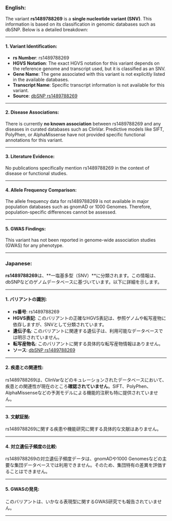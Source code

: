 ### English:
The variant **rs1489788269** is a **single nucleotide variant (SNV)**. This information is based on its classification in genomic databases such as dbSNP. Below is a detailed breakdown:

---

#### 1. **Variant Identification**:
- **rs Number**: rs1489788269
- **HGVS Notation**: The exact HGVS notation for this variant depends on the reference genome and transcript used, but it is classified as an SNV.
- **Gene Name**: The gene associated with this variant is not explicitly listed in the available databases.
- **Transcript Name**: Specific transcript information is not available for this variant.
- **Source**: [dbSNP rs1489788269](https://www.ncbi.nlm.nih.gov/snp/rs1489788269)

---

#### 2. **Disease Associations**:
There is currently **no known association** between rs1489788269 and any diseases in curated databases such as ClinVar. Predictive models like SIFT, PolyPhen, or AlphaMissense have not provided specific functional annotations for this variant.

---

#### 3. **Literature Evidence**:
No publications specifically mention rs1489788269 in the context of disease or functional studies.

---

#### 4. **Allele Frequency Comparison**:
The allele frequency data for rs1489788269 is not available in major population databases such as gnomAD or 1000 Genomes. Therefore, population-specific differences cannot be assessed.

---

#### 5. **GWAS Findings**:
This variant has not been reported in genome-wide association studies (GWAS) for any phenotype.

---

### Japanese:
**rs1489788269**は、**一塩基多型（SNV）**に分類されます。この情報は、dbSNPなどのゲノムデータベースに基づいています。以下に詳細を示します。

---

#### 1. **バリアントの識別**:
- **rs番号**: rs1489788269
- **HGVS表記**: このバリアントの正確なHGVS表記は、参照ゲノムや転写産物に依存しますが、SNVとして分類されています。
- **遺伝子名**: このバリアントに関連する遺伝子は、利用可能なデータベースでは明示されていません。
- **転写産物名**: このバリアントに関する具体的な転写産物情報はありません。
- **ソース**: [dbSNP rs1489788269](https://www.ncbi.nlm.nih.gov/snp/rs1489788269)

---

#### 2. **疾患との関連性**:
rs1489788269は、ClinVarなどのキュレーションされたデータベースにおいて、疾患との関連性が現在のところ**確認されていません**。SIFT、PolyPhen、AlphaMissenseなどの予測モデルによる機能的注釈も特に提供されていません。

---

#### 3. **文献証拠**:
rs1489788269に関する疾患や機能研究に関する具体的な文献はありません。

---

#### 4. **対立遺伝子頻度の比較**:
rs1489788269の対立遺伝子頻度データは、gnomADや1000 Genomesなどの主要な集団データベースでは利用できません。そのため、集団特有の差異を評価することはできません。

---

#### 5. **GWASの発見**:
このバリアントは、いかなる表現型に関するGWAS研究でも報告されていません。

---